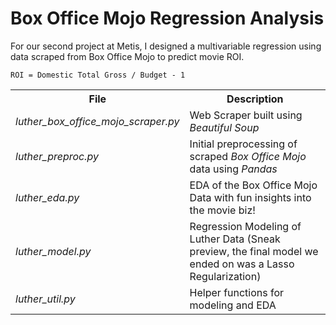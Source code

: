 # Box Office Mojo Regression Analysis

For our second project at Metis, I designed a multivariable regression using data scraped from Box Office Mojo to predict movie ROI.

`ROI = Domestic Total Gross / Budget - 1`

<table style="width:100%">
  <tr>
    <th>File</th>
    <th>Description</th> 
  </tr>
  <tr>
    <td><i>luther_box_office_mojo_scraper.py</i></td>
    <td>Web Scraper built using <i>Beautiful Soup</i></td> 
  </tr>
  <tr>
    <td><i>luther_preproc.py</i></td>
    <td>Initial preprocessing of scraped <i>Box Office Mojo</i> data using <i>Pandas</i></td> 
  </tr>
  <tr>
    <td><i>luther_eda.py</i></td>
    <td>EDA of the Box Office Mojo Data with fun insights into the movie biz!</td> 
  </tr>
  <tr>
    <td><i>luther_model.py</i></td>
    <td>Regression Modeling of Luther Data
        (Sneak preview, the final model we ended on was a Lasso Regularization)</td> 
  </tr>
  <tr>
    <td><i>luther_util.py</i></td>
    <td>Helper functions for modeling and EDA</td> 
  </tr>
</table>
